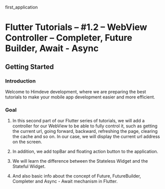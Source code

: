 first_application

# Flutter Tutorials – #1.2 – WebView Controller – Completer, Future Builder, Await - Async

## Getting Started

### Introduction

Welcome to Himdeve development, where we are preparing the best tutorials to make your mobile app development easier and more efficient.

### Goal

1. In this second part of our Flutter series of tutorials, we will add a controller for our WebView to be able to fully control it, such as getting the current url, going forward, backward, refreshing the page, clearing the cache and so on. In our case, we will display the current url address on the screen.

2. In addition, we add topBar and floating action button to the application.

3. We will learn the difference between the Stateless Widget and the Stateful Widget.

4. And also basic info about the concept of Future, FutureBuilder, Completer and Async - Await mechanism in Flutter.
